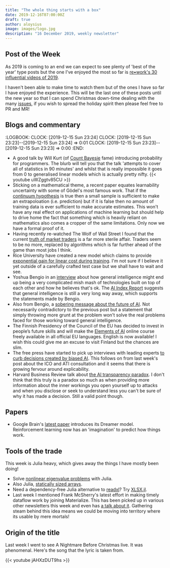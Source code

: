 ```yaml
---
title: "The whole thing starts with a box"
date: 2019-12-16T07:00:00Z
draft: true
author: aloysius
image: images/logo.jpg
description: "16 December 2019, weekly newsletter"
---
```


## Post of the Week

As 2019 is coming to an end we can expect to see plenty of 'best of the year'
type posts but the one I've enjoyed the most so far is [re•work's 30 influential
videos of
2019](https://blog.re-work.co/30-pieces-of-influential-ai-research-in-2019/).

I haven't been able to make time to watch them but of the ones I have so far I
have enjoyed the experience. This will be the last one of these posts until the
new year so that I can spend Christmas down-time dealing with the many
[issues](https://github.com/karetsu/diaries/issues), if you wish to spread the
holiday spirit then please feel free to PR and MR!


## Blogs and commentary
:LOGBOOK:
CLOCK: [2019-12-15 Sun 23:24]
CLOCK: [2019-12-15 Sun 23:23]--[2019-12-15 Sun 23:24] =>  0:01
CLOCK: [2019-12-15 Sun 23:23]--[2019-12-15 Sun 23:23] =>  0:00
:END:

- A good talk by Will Kurt (of [Count Bayesie](https://www.countbayesie.com)
  fame) introducing probability for programmers. The blurb will tell you that
  the talk 'attempts to cover all of statistics in 90 minutes' and whilst that
  is really impossible it goes from 0 to generalised linear models which is
  actually pretty nifty.
  {{< youtube uWZggtv85CU >}}
- Sticking on a mathematical theme, a recent paper equates learnability
  uncertainty with some of Gödel's most famous work. That if the [continuum
  hypothesis](https://en.wikipedia.org/wiki/Continuum_hypothesis) is true then a
  small sample is sufficient to make an extrapoloation (i.e. prediction) but if
  it is false then no amount of training data is ever sufficient to make
  accurate estimates. This won't have any real effect on applications of machine
  learning but should help to drive home the fact that something which is
  heavily reliant on mathematics also comes a cropper of the same limitations.
  Only now we have a formal proof of it.
- Having recently re-watched The Wolf of Wall Street I found that the current
  [truth of market
  traders](https://www.forbes.com/sites/jackkelly/2019/12/10/artificial-intelligence-is-superseding-well-paying-wall-street-jobs/#43483517524d)
  is a far more sterile affair. Traders seem to be no more, replaced by
  algorithms which is far further ahead of the game than most jobs I think.
- Rice University have created a new model which claims to provide [exponential
  gain for linear cost during
  training](https://arstechnica.com/gadgets/2019/12/mach-ai-training-linear-cost-exponential-gain/).
  I'm not sure if I believe it yet outside of a carefully crafted test case but
  we shall have to wait and see.
- Yoshua Bengio in an
  [interview](https://spectrum.ieee.org/tech-talk/robotics/artificial-intelligence/yoshua-bengio-revered-architect-of-ai-has-some-ideas-about-what-to-build-next)
  about how general intelligence might end up being a very complicated mish mash
  of technologies built on top of each other and how he believes that's ok.
  The [AI Index
  Report](https://www.theverge.com/2019/12/12/21010671/ai-index-report-2019-machine-learning-artificial-intelligence-data-progress)
  suggests that general intelligence is still a very long way away, which
  supports the statements made by Bengio.
- Also from Bengio, a [sobering message about the future of
  AI](https://www.wired.com/story/sobering-message-future-ai-party/#). Not
  necessarily contradictory to the previous post but a statement that simply
  throwing more grunt at the problem won't solve the real problems faced for
  those working toward general intelligence.
- The Finnish Presidency of the Council of the EU has decided to invest in
  people’s future skills and will make the [Elements of
  AI](https://www.elementsofai.com/eu2019fi) online course freely available in
  all official EU languages. English is now available! I wish this could give
  me an excuse to visit Finland but the chances are slim.
- The free press have started to pick up interviews with leading experts [to
  curb decisions created by biased
  AI](https://www.theguardian.com/technology/2019/dec/12/ai-end-uk-use-racially-biased-algorithms-noel-sharkey).
  This follows on from last week's post about the ICO and ATI consultation and
  it seems that there is growing fervour around explicability.
- Harvard Business Review talk about [the AI transparency
  paradox](https://hbr.org/2019/12/the-ai-transparency-paradox). I don't think
  that this truly is a paradox so much as when providing more information about
  the inner workings you open yourself up to attacks and when you disclose or
  seek to understand less you can't be sure of why it has made a decision. Still
  a valid point though.

## Papers

- Google Brain's [latest paper](https://arxiv.org/pdf/1912.01603.pdf) introduces
  its Dreamer model. Reinforcement learning now has an 'imagination' to predict
  how things work.


## Tools of the trade

This week is Julia heavy, which gives away the things I have mostly been doing!

- Solve [nonlinear eigenvalue
  problems](https://nep-pack.github.io/NonlinearEigenproblems.jl/) with Julia.
- Also Julia, [statically sized
  arrays](https://github.com/JuliaArrays/StaticArrays.jl).
- Need a dependency-free Julia alternative to
  [readxl](https://readxl.tidyverse.org/)? Try
  [XLSX.jl](https://github.com/felipenoris/XLSX.jl).
- Last week I mentioned Frank McSherry's latest effort in making timely dataflow
  work by joining Materialize. This has been picked up in various other
  newsletters this week and even has [a talk about
  it](https://www.datacouncil.ai/talks/the-materialize-incremental-view-maintenance-engine).
  Gathering steam behind this idea means we could be moving into territory where its usable by mere mortals!




## Origin of the title

Last week I went to see A Nightmare Before Christmas live. It was phenomenal.
Here's the song that the lyric is taken from.

{{< youtube jAHXzDUT9hs >}}
